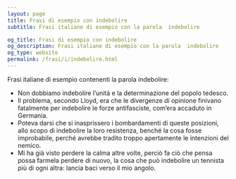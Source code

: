 ```yaml
---
layout: page
title: Frasi di esempio con indebolire 
subtitle: Frasi italiane di esempio con la parola  indebolire

og_title: Frasi di esempio con indebolire 
og_description: Frasi italiane di esempio con la parola  indebolire
og_type: website
permalink: /frasi/i/indebolire.html
---
```


Frasi italiane di esempio contenenti la parola indebolire:


- Non dobbiamo indebolire l’unità e la determinazione del popolo tedesco.
- Il problema, secondo Lloyd, era che le divergenze di opinione finivano fatalmente per indebolire le forze antifasciste, com’era accaduto in Germania.
- Poteva darsi che si inasprissero i bombardamenti di queste posizioni, allo scopo di indebolire la loro resistenza, benché la cosa fosse improbabile, perché avrebbe tradito troppo apertamente le intenzioni del nemico.
- Mi ha già visto perdere la calma altre volte, perciò fa ciò che pensa possa farmela perdere di nuovo, la cosa che può indebolire un tennista più di ogni altra: lancia baci verso il mio angolo.
